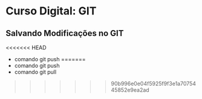 # Curso Digital: GIT

## Salvando Modificações no GIT
<<<<<<< HEAD
* comando git push 
=======
* comando git push
* comando git pull 
>>>>>>> 90b996e0e04f5925f9f3e1a7075445852e9ea2ad
